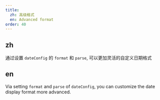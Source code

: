 ```yaml
---
title:
  zh: 高级格式
  en: Advanced format
order: 40
---
```


## zh

通过设置 `dateConfig` 的 `format` 和 `parse`, 可以更加灵活的自定义日期格式

## en

Via setting `format` and `parse` of `dateConfig`, you can customize the date display format more advanced.
